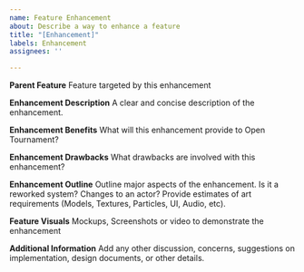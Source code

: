 ```yaml
---
name: Feature Enhancement
about: Describe a way to enhance a feature
title: "[Enhancement]"
labels: Enhancement
assignees: ''

---
```


**Parent Feature**
Feature targeted by this enhancement

**Enhancement Description**
A clear and concise description of the enhancement.

**Enhancement Benefits**
What will this enhancement provide to Open Tournament?

**Enhancement Drawbacks**
What drawbacks are involved with this enhancement?

**Enhancement Outline**
Outline major aspects of the enhancement. Is it a reworked system? Changes to an actor? Provide estimates of art requirements (Models, Textures, Particles, UI, Audio, etc).

**Feature Visuals**
Mockups, Screenshots or video to demonstrate the enhancement

**Additional Information**
Add any other discussion, concerns, suggestions on implementation, design documents, or other details.
